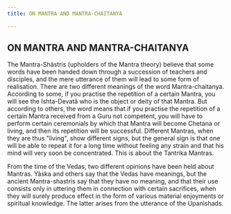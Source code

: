 ```yaml
---
title: ON MANTRA AND MANTRA-CHAITANYA

---
```





  

## ON MANTRA AND MANTRA-CHAITANYA

The Mantra-Shâstris (upholders of the Mantra theory) believe that some
words have been handed down through a succession of teachers and
disciples, and the mere utterance of them will lead to some form of
realisation. There are two different meanings of the word
Mantra-chaitanya. According to some, if you practise the repetition of a
certain Mantra, you will see the Ishta-Devatâ who is the object or deity
of that Mantra. But according to others, the word means that if you
practise the repetition of a certain Mantra received from a Guru not
competent, you will have to perform certain ceremonials by which that
Mantra will become Chetana or living, and then its repetition will be
successful. Different Mantras, when they are thus "living", show
different signs, but the general sign is that one will be able to repeat
it for a long time without feeling any strain and that his mind will
very soon be concentrated. This is about the Tantrika Mantras.

From the time of the Vedas, two different opinions have been held about
Mantras. Yâska and others say that the Vedas have meanings, but the
ancient Mantra-shastris say that they have no meaning, and that their
use consists only in uttering them in connection with certain
sacrifices, when they will surely produce effect in the form of various
material enjoyments or spiritual knowledge. The latter arises from the
utterance of the Upanishads.



